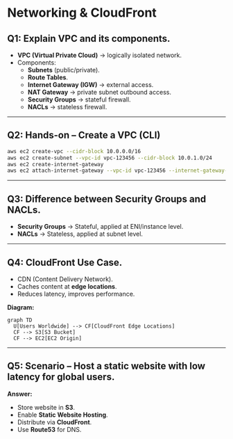 # Networking & CloudFront

## Q1: Explain VPC and its components.
- **VPC (Virtual Private Cloud)** → logically isolated network.  
- Components:  
  - **Subnets** (public/private).  
  - **Route Tables**.  
  - **Internet Gateway (IGW)** → external access.  
  - **NAT Gateway** → private subnet outbound access.  
  - **Security Groups** → stateful firewall.  
  - **NACLs** → stateless firewall.  

---

## Q2: Hands-on – Create a VPC (CLI)
```bash
aws ec2 create-vpc --cidr-block 10.0.0.0/16
aws ec2 create-subnet --vpc-id vpc-123456 --cidr-block 10.0.1.0/24
aws ec2 create-internet-gateway
aws ec2 attach-internet-gateway --vpc-id vpc-123456 --internet-gateway-id igw-123456
```

---

## Q3: Difference between Security Groups and NACLs.
- **Security Groups** → Stateful, applied at ENI/instance level.  
- **NACLs** → Stateless, applied at subnet level.  

---

## Q4: CloudFront Use Case.
- CDN (Content Delivery Network).  
- Caches content at **edge locations**.  
- Reduces latency, improves performance.  

**Diagram:**  
```mermaid
graph TD
  U[Users Worldwide] --> CF[CloudFront Edge Locations]
  CF --> S3[S3 Bucket]
  CF --> EC2[EC2 Origin]
```

---

## Q5: Scenario – Host a static website with low latency for global users.
**Answer:**  
- Store website in **S3**.  
- Enable **Static Website Hosting**.  
- Distribute via **CloudFront**.  
- Use **Route53** for DNS.  

